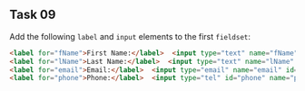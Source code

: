## Task 09
Add the following `label` and `input` elements to the first `fieldset`:
```html
<label for="fName">First Name:</label>  <input type="text" name="fName" id="fName">
<label for="lName">Last Name:</label>  <input type="text" name="lName" id="lName"> 
<label for="email">Email:</label>  <input type="email" name="email" id="email">
<label for="phone">Phone:</label>  <input type="tel" id="phone" name="phone">
```